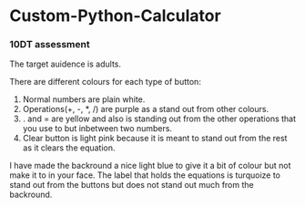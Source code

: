 # Custom-Python-Calculator
### 10DT assessment

The target auidence is adults.

There are different colours for each type of button:
1. Normal numbers are plain white.
2. Operations(+, -, *, /) are purple as a stand out from other colours.
3. . and = are yellow and also is standing out from the other operations that you use to but inbetween two numbers.
4. Clear button is light pink because it is meant to stand out from the rest as it clears the equation.

I have made the backround a nice light blue to give it a bit of colour but not make it to in your face.
The label that holds the equations is turquoize to stand out from the buttons but does not stand out much from the backround.


